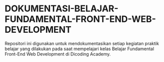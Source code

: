 # DOKUMENTASI-BELAJAR-FUNDAMENTAL-FRONT-END-WEB-DEVELOPMENT
Repositori ini digunakan untuk mendokumentasikan setiap kegiatan praktik belajar yang dilakukan pada saat mempelajari kelas Belajar Fundamental Front-End Web Development di Dicoding Academy.
